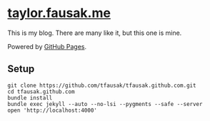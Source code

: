 # [taylor.fausak.me][1]

This is my blog. There are many like it, but this one is mine.

Powered by [GitHub Pages][2].

## Setup

```shell
git clone https://github.com/tfausak/tfausak.github.com.git
cd tfausak.github.com
bundle install
bundle exec jekyll --auto --no-lsi --pygments --safe --server
open 'http://localhost:4000'
```

[1]: http://taylor.fausak.me
[2]: http://pages.github.com
